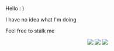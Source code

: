Hello : )

I have no idea what I'm doing

Feel free to stalk me

<p align="center">
  <a href="https://www.linkedin.com/in/srivathsannayak/" alt="LinkedIn"><img src="https://img.shields.io/badge/linkedin-%230077B5.svg?style=for-the-badge&logo=linkedin&logoColor=white"></a>
  <a href="https://tryhackme.com/p/svheartvsnares" alt="TryHackMe"><img src="https://img.shields.io/badge/tryhackme-%23212C42.svg?&style=for-the-badge&logo=tryhackme&logoColor=white"></a>
  <a href="https://github.com/SrivathsanNayak" alt="GitHub"><img src="https://img.shields.io/badge/github-%100000.svg?&style=for-the-badge&logo=github&logoColor=white"></a>
</p> 
  
